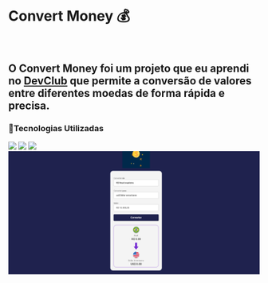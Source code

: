 <h1>Convert Money 💰</h1>
<br>
<h2>O Convert Money foi um projeto que eu aprendi no <a href="https://rodolfomori.com.br/devclub">DevClub</a> que permite a conversão de valores entre diferentes moedas de forma rápida e precisa.</h2>
<h3>🚀Tecnologias Utilizadas</h3>
<img src="https://img.shields.io/badge/HTML5-E34F26?style=for-the-badge&logo=html5&logoColor=white">
<img src="https://img.shields.io/badge/CSS3-1572B6?style=for-the-badge&logo=css3&logoColor=white">
<img src="https://img.shields.io/badge/JavaScript-F7DF1E?style=for-the-badge&logo=javascript&logoColor=black">
<img src="https://github.com/lucasalves9/meu-desafio-convert-money/blob/master/assets/Captura%20de%20tela%202025-03-19%20161254.png?raw=true">
